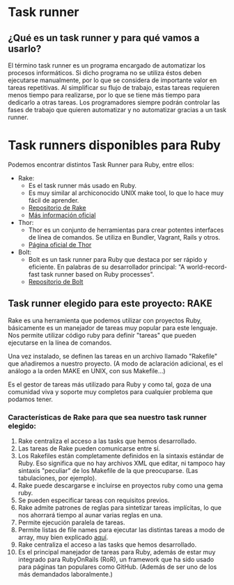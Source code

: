 # Task runner

## ¿Qué es un task runner y para qué vamos a usarlo?
El término task runner es un programa encargado de automatizar los procesos informáticos. Si dicho programa no se utiliza éstos deben ejecutarse manualmente, por lo que se considera de importante valor en tareas repetitivas. Al simplificar su flujo de trabajo, estas tareas requieren menos tiempo para realizarse, por lo que se tiene más tiempo para dedicarlo a otras tareas. Los programadores siempre podrán controlar las fases de trabajo que quieren automatizar y no automatizar gracias a un task runner.

# Task runners disponibles para Ruby 
Podemos encontrar distintos Task Runner para Ruby, entre ellos:
* Rake:
  * Es el task runner más usado en Ruby.
  * Es muy similar al archiconocido UNIX make tool, lo que lo hace muy fácil de aprender.
  * [Repositorio de Rake](https://github.com/ruby/rake) 
  * [Más información oficial](https://ruby.github.io/rake/)
* Thor:
  * Thor es un conjunto de herramientas para crear potentes interfaces de línea de comandos. Se utiliza en Bundler, Vagrant, Rails y otros.
  * [Página oficial de Thor](http://whatisthor.com/)
* Bolt:
  * Bolt es un task runner para Ruby que destaca por ser rápido y eficiente. En palabras de su desarrollador principal: "A world-record-fast task runner based on Ruby processes".
  * [Repositorio de Bolt](https://github.com/rubencaro/bolt) 
## Task runner elegido para este proyecto: RAKE
Rake es una herramienta que podemos utilizar con proyectos Ruby, básicamente es un manejador de tareas muy popular para este lenguaje.
Nos permite utilizar código ruby para definir "tareas" que pueden ejecutarse en la línea de comandos.

Una vez instalado, se definen las tareas en un archivo llamado "Rakefile" que añadiremos a nuestro proyecto.
(A modo de aclaración adicional, es el análogo a la orden MAKE en UNIX, con sus Makefile...)

Es el gestor de tareas más utilizado para Ruby y como tal, goza de una comunidad viva y soporte muy completos para cualquier problema que podamos tener.

### Características de Rake para que sea nuestro task runner elegido:
1. Rake centraliza el acceso a las tasks que hemos desarrollado.
2. Las tareas de Rake pueden comunicarse entre sí.
3. Los Rakefiles están completamente definidos en la sintaxis estándar de Ruby. Eso significa que no hay archivos XML que editar, ni tampoco hay sintaxis "peculiar" de los Makefile de la que preocuparse. (Las tabulaciones, por ejemplo).
4. Rake puede descargarse e incluirse en proyectos ruby como una gema ruby.
5. Se pueden especificar tareas con requisitos previos.
6. Rake admite patrones de reglas para sintetizar tareas implícitas, lo que nos ahorrará tiempo al aunar varias reglas en una.
7. Permite ejecución paralela de tareas.
8. Permite listas de file names para ejecutar las distintas tareas a modo de array, muy bien explicado [aquí](https://stackoverflow.com/questions/14529180/how-to-use-filelists-as-rake-dependencies).
9. Rake centraliza el acceso a las tasks que hemos desarrollado.
10. Es el principal manejador de tareas para Ruby, además de estar muy integrado para RubyOnRails (RoR), un framework que ha sido usado para páginas tan populares como GitHub. (Además de ser uno de los más demandados laboralmente.)

